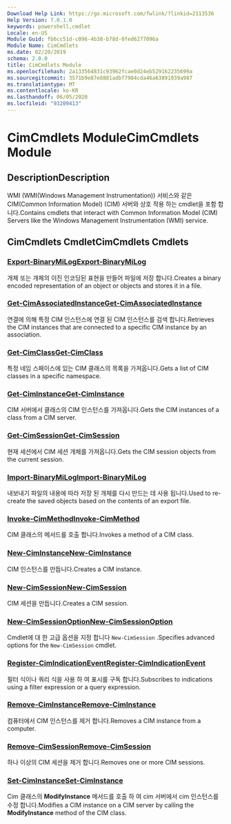 ```yaml
---
Download Help Link: https://go.microsoft.com/fwlink/?linkid=2113536
Help Version: 7.0.1.0
keywords: powershell,cmdlet
Locale: en-US
Module Guid: fb6cc51d-c096-4b38-b78d-0fed6277096a
Module Name: CimCmdlets
ms.date: 02/20/2019
schema: 2.0.0
title: CimCmdlets Module
ms.openlocfilehash: 2a133564831c93962fcae0d24eb529162235699a
ms.sourcegitcommit: 3571b9e87e8881adbf7984cda46a63891039a987
ms.translationtype: MT
ms.contentlocale: ko-KR
ms.lasthandoff: 06/05/2020
ms.locfileid: "93209413"
---
```

# <span data-ttu-id="77dc7-103">CimCmdlets Module</span><span class="sxs-lookup"><span data-stu-id="77dc7-103">CimCmdlets Module</span></span>

## <span data-ttu-id="77dc7-104">Description</span><span class="sxs-lookup"><span data-stu-id="77dc7-104">Description</span></span>

<span data-ttu-id="77dc7-105">WMI (WMI(Windows Management Instrumentation)) 서비스와 같은 CIM(Common Information Model) (CIM) 서버와 상호 작용 하는 cmdlet을 포함 합니다.</span><span class="sxs-lookup"><span data-stu-id="77dc7-105">Contains cmdlets that interact with Common Information Model (CIM) Servers like the Windows Management Instrumentation (WMI) service.</span></span>

## <span data-ttu-id="77dc7-106">CimCmdlets Cmdlet</span><span class="sxs-lookup"><span data-stu-id="77dc7-106">CimCmdlets Cmdlets</span></span>

### [<span data-ttu-id="77dc7-107">Export-BinaryMiLog</span><span class="sxs-lookup"><span data-stu-id="77dc7-107">Export-BinaryMiLog</span></span>](Export-BinaryMiLog.md)
<span data-ttu-id="77dc7-108">개체 또는 개체의 이진 인코딩된 표현을 만들어 파일에 저장 합니다.</span><span class="sxs-lookup"><span data-stu-id="77dc7-108">Creates a binary encoded representation of an object or objects and stores it in a file.</span></span>

### [<span data-ttu-id="77dc7-109">Get-CimAssociatedInstance</span><span class="sxs-lookup"><span data-stu-id="77dc7-109">Get-CimAssociatedInstance</span></span>](Get-CimAssociatedInstance.md)
<span data-ttu-id="77dc7-110">연결에 의해 특정 CIM 인스턴스에 연결 된 CIM 인스턴스를 검색 합니다.</span><span class="sxs-lookup"><span data-stu-id="77dc7-110">Retrieves the CIM instances that are connected to a specific CIM instance by an association.</span></span>

### [<span data-ttu-id="77dc7-111">Get-CimClass</span><span class="sxs-lookup"><span data-stu-id="77dc7-111">Get-CimClass</span></span>](Get-CimClass.md)
<span data-ttu-id="77dc7-112">특정 네임 스페이스에 있는 CIM 클래스의 목록을 가져옵니다.</span><span class="sxs-lookup"><span data-stu-id="77dc7-112">Gets a list of CIM classes in a specific namespace.</span></span>

### [<span data-ttu-id="77dc7-113">Get-CimInstance</span><span class="sxs-lookup"><span data-stu-id="77dc7-113">Get-CimInstance</span></span>](Get-CimInstance.md)
<span data-ttu-id="77dc7-114">CIM 서버에서 클래스의 CIM 인스턴스를 가져옵니다.</span><span class="sxs-lookup"><span data-stu-id="77dc7-114">Gets the CIM instances of a class from a CIM server.</span></span>

### [<span data-ttu-id="77dc7-115">Get-CimSession</span><span class="sxs-lookup"><span data-stu-id="77dc7-115">Get-CimSession</span></span>](Get-CimSession.md)
<span data-ttu-id="77dc7-116">현재 세션에서 CIM 세션 개체를 가져옵니다.</span><span class="sxs-lookup"><span data-stu-id="77dc7-116">Gets the CIM session objects from the current session.</span></span>

### [<span data-ttu-id="77dc7-117">Import-BinaryMiLog</span><span class="sxs-lookup"><span data-stu-id="77dc7-117">Import-BinaryMiLog</span></span>](Import-BinaryMiLog.md)
<span data-ttu-id="77dc7-118">내보내기 파일의 내용에 따라 저장 된 개체를 다시 만드는 데 사용 됩니다.</span><span class="sxs-lookup"><span data-stu-id="77dc7-118">Used to re-create the saved objects based on the contents of an export file.</span></span>

### [<span data-ttu-id="77dc7-119">Invoke-CimMethod</span><span class="sxs-lookup"><span data-stu-id="77dc7-119">Invoke-CimMethod</span></span>](Invoke-CimMethod.md)
<span data-ttu-id="77dc7-120">CIM 클래스의 메서드를 호출 합니다.</span><span class="sxs-lookup"><span data-stu-id="77dc7-120">Invokes a method of a CIM class.</span></span>

### [<span data-ttu-id="77dc7-121">New-CimInstance</span><span class="sxs-lookup"><span data-stu-id="77dc7-121">New-CimInstance</span></span>](New-CimInstance.md)
<span data-ttu-id="77dc7-122">CIM 인스턴스를 만듭니다.</span><span class="sxs-lookup"><span data-stu-id="77dc7-122">Creates a CIM instance.</span></span>

### [<span data-ttu-id="77dc7-123">New-CimSession</span><span class="sxs-lookup"><span data-stu-id="77dc7-123">New-CimSession</span></span>](New-CimSession.md)
<span data-ttu-id="77dc7-124">CIM 세션을 만듭니다.</span><span class="sxs-lookup"><span data-stu-id="77dc7-124">Creates a CIM session.</span></span>

### [<span data-ttu-id="77dc7-125">New-CimSessionOption</span><span class="sxs-lookup"><span data-stu-id="77dc7-125">New-CimSessionOption</span></span>](New-CimSessionOption.md)
<span data-ttu-id="77dc7-126">Cmdlet에 대 한 고급 옵션을 지정 합니다 `New-CimSession` .</span><span class="sxs-lookup"><span data-stu-id="77dc7-126">Specifies advanced options for the `New-CimSession` cmdlet.</span></span>

### [<span data-ttu-id="77dc7-127">Register-CimIndicationEvent</span><span class="sxs-lookup"><span data-stu-id="77dc7-127">Register-CimIndicationEvent</span></span>](Register-CimIndicationEvent.md)
<span data-ttu-id="77dc7-128">필터 식이나 쿼리 식을 사용 하 여 표시를 구독 합니다.</span><span class="sxs-lookup"><span data-stu-id="77dc7-128">Subscribes to indications using a filter expression or a query expression.</span></span>

### [<span data-ttu-id="77dc7-129">Remove-CimInstance</span><span class="sxs-lookup"><span data-stu-id="77dc7-129">Remove-CimInstance</span></span>](Remove-CimInstance.md)
<span data-ttu-id="77dc7-130">컴퓨터에서 CIM 인스턴스를 제거 합니다.</span><span class="sxs-lookup"><span data-stu-id="77dc7-130">Removes a CIM instance from a computer.</span></span>

### [<span data-ttu-id="77dc7-131">Remove-CimSession</span><span class="sxs-lookup"><span data-stu-id="77dc7-131">Remove-CimSession</span></span>](Remove-CimSession.md)
<span data-ttu-id="77dc7-132">하나 이상의 CIM 세션을 제거 합니다.</span><span class="sxs-lookup"><span data-stu-id="77dc7-132">Removes one or more CIM sessions.</span></span>

### [<span data-ttu-id="77dc7-133">Set-CimInstance</span><span class="sxs-lookup"><span data-stu-id="77dc7-133">Set-CimInstance</span></span>](Set-CimInstance.md)
<span data-ttu-id="77dc7-134">Cim 클래스의 **ModifyInstance** 메서드를 호출 하 여 cim 서버에서 cim 인스턴스를 수정 합니다.</span><span class="sxs-lookup"><span data-stu-id="77dc7-134">Modifies a CIM instance on a CIM server by calling the **ModifyInstance** method of the CIM class.</span></span>
